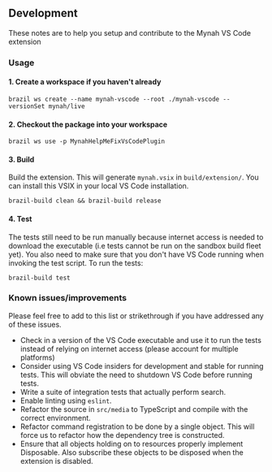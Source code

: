 ## Development

These notes are to help you setup and contribute to the Mynah VS Code extension

### Usage

#### 1. Create a workspace if you haven't already

```
brazil ws create --name mynah-vscode --root ./mynah-vscode --versionSet mynah/live
```

#### 2. Checkout the package into your workspace

```
brazil ws use -p MynahHelpMeFixVsCodePlugin
```

#### 3. Build

Build the extension. This will generate `mynah.vsix` in `build/extension/`. You can install this VSIX in your local VS Code installation.

```
brazil-build clean && brazil-build release
```

#### 4. Test

The tests still need to be run manually because internet access is needed to download the executable (i.e tests cannot be run on the sandbox build fleet yet). You also need to make sure that you don't have VS Code running when invoking the test script. To run the tests:

```
brazil-build test
```

### Known issues/improvements

Please feel free to add to this list or strikethrough if you have addressed any of these issues.

-   Check in a version of the VS Code executable and use it to run the tests instead of relying on internet access (please account for multiple platforms)
-   Consider using VS Code insiders for development and stable for running tests. This will obviate the need to shutdown VS Code before running tests.
-   Write a suite of integration tests that actually perform search.
-   Enable linting using `eslint`.
-   Refactor the source in `src/media` to TypeScript and compile with the correct environment.
-   Refactor command registration to be done by a single object. This will force us to refactor how the dependency tree is constructed.
-   Ensure that all objects holding on to resources properly implement Disposable. Also subscribe these objects to be disposed when the extension is disabled.
